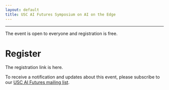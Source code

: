 ```yaml
---
layout: default
title: USC AI Futures Symposium on AI on the Edge
---
```

---

The event is open to everyone and registration is free.

# Register

The registration link is here.  

To receive a notification and updates about this event, please subscribe to our [USC AI Futures mailing list](https://mailman.isi.edu/mailman/listinfo/usc-ai-futures-events).
